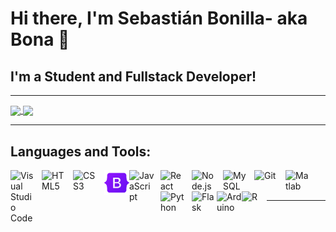 # Hi there, I'm Sebastián Bonilla- aka Bona 👋 


## I'm a Student and Fullstack Developer!



---
<a href="https://github.com/Bona1204">
  <img align="center" src="https://github-readme-stats.vercel.app/api?username=bona1204&theme=transparent&show_icons=true&hide_border=true" />
</a>
<a href="https://github.com/Bona1204">
  <img align="center" src="https://github-readme-stats.vercel.app/api/top-langs/?username=bona1204&theme=transparent&show_icons=true&hide_border=true&langs_count=4&layout=compact" />
</a>

---

## Languages and Tools:

[<img align="left" alt="Visual Studio Code" width="40" src="https://cdn.jsdelivr.net/gh/devicons/devicon/icons/vscode/vscode-original.svg" style="padding-right:10px;" />](https://code.visualstudio.com/)
[<img align="left" alt="HTML5" width="40" src="https://cdn.jsdelivr.net/gh/devicons/devicon/icons/html5/html5-original.svg" style="padding-right:10px;" />](https://es.wikipedia.org/wiki/HTML5)
[<img align="left" alt="CSS3" width="40" src="https://cdn.jsdelivr.net/gh/devicons/devicon/icons/css3/css3-original.svg" style="padding-right:10px;" />](https://www.w3schools.com/css/)
[<img align="left" alt="Bootstrap" width="40" src="https://raw.githubusercontent.com/devicons/devicon/master/icons/bootstrap/bootstrap-original.svg"/>](https://getbootstrap.com)
[<img align="left" alt="JavaScript" width="40" src="https://cdn.jsdelivr.net/gh/devicons/devicon/icons/javascript/javascript-original.svg" style="padding-right:10px;" />](https://developer.mozilla.org/es/docs/Web/JavaScript)
[<img align="left" alt="React" width="40" src="https://cdn.jsdelivr.net/gh/devicons/devicon/icons/react/react-original.svg" style="padding-right:10px;" />](https://es.react.dev/)
[<img align="left" alt="Node.js" width="40" src="https://cdn.jsdelivr.net/gh/devicons/devicon/icons/nodejs/nodejs-original.svg" style="padding-right:10px;" />](https://nodejs.org/en)
[<img align="left" alt="MySQL" width="40" src="https://cdn.jsdelivr.net/gh/devicons/devicon/icons/mysql/mysql-original.svg" style="padding-right:10px;" />](https://www.mysql.com/)
[<img align="left" alt="Git" width="40" src="https://cdn.jsdelivr.net/gh/devicons/devicon/icons/git/git-original.svg" style="padding-right:10px;" />](https://git-scm.com/)
[<img align="left" alt="Matlab" width="40" src="https://upload.wikimedia.org/wikipedia/commons/2/21/Matlab_Logo.png"/>](https://la.mathworks.com/?s_tid=gn_logo)
[<img align="left" alt="Python" width="40" src="https://cdn.jsdelivr.net/gh/devicons/devicon/icons/python/python-original.svg" style="padding-right:10px;" />](https://www.python.org/)
[<img align="left" alt="Flask" width="40" src="https://www.vectorlogo.zone/logos/pocoo_flask/pocoo_flask-icon.svg"/>](https://flask.palletsprojects.com/en/2.3.x/)
[<img align="left" alt="Arduino" width="40" src="https://cdn.worldvectorlogo.com/logos/arduino-1.svg"/>](https://www.arduino.cc/)
[<img align="left" alt="R" width="40" height="40" padding="2px" src="https://www.r-project.org/Rlogo.png"/>](https://www.r-project.org/)


<br/>
<br/>

---
